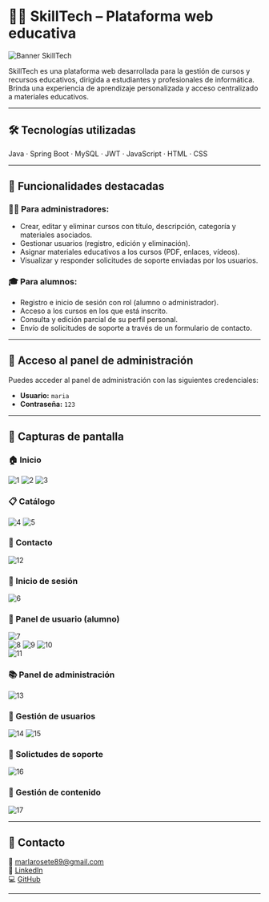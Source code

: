# 👨‍🏫 SkillTech – Plataforma web educativa

![Banner SkillTech](https://github.com/mariarosete/skillTech/blob/main/banner.png?raw=true)

SkillTech es una plataforma web desarrollada para la gestión de cursos y recursos educativos, dirigida a estudiantes y profesionales de informática. 
Brinda una experiencia de aprendizaje personalizada y acceso centralizado a materiales educativos.

---

## 🛠 Tecnologías utilizadas

Java · Spring Boot · MySQL · JWT · JavaScript · HTML · CSS

---

## 🚀 Funcionalidades destacadas

### 👩‍💻 Para administradores:

- Crear, editar y eliminar cursos con título, descripción, categoría y materiales asociados.
- Gestionar usuarios (registro, edición y eliminación).
- Asignar materiales educativos a los cursos (PDF, enlaces, vídeos).
- Visualizar y responder solicitudes de soporte enviadas por los usuarios.

### 🎓 Para alumnos:

- Registro e inicio de sesión con rol (alumno o administrador).
- Acceso a los cursos en los que está inscrito.
- Consulta y edición parcial de su perfil personal.
- Envío de solicitudes de soporte a través de un formulario de contacto.

---

## 🔐 Acceso al panel de administración

Puedes acceder al panel de administración con las siguientes credenciales:

- **Usuario:** `maria`  
- **Contraseña:** `123`

---

## 📸 Capturas de pantalla

### 🏠 Inicio  
![1](https://github.com/mariarosete/skillTech/blob/main/screenshots/1.png?raw=true)
![2](https://github.com/mariarosete/skillTech/blob/main/screenshots/2.png?raw=true)
![3](https://github.com/mariarosete/skillTech/blob/main/screenshots/3.png?raw=true)

### 📋 Catálogo  
![4](https://github.com/mariarosete/skillTech/blob/main/screenshots/4.png?raw=true)
![5](https://github.com/mariarosete/skillTech/blob/main/screenshots/5.png?raw=true)

### 📨 Contacto 
![12](https://github.com/mariarosete/skillTech/blob/main/screenshots/12.png?raw=true)

### 🔑 Inicio de sesión 
![6](https://github.com/mariarosete/skillTech/blob/main/screenshots/6.png?raw=true)  

### 👤 Panel de usuario (alumno)  
![7](https://github.com/mariarosete/skillTech/blob/main/screenshots/7.png?raw=true)  
![8](https://github.com/mariarosete/skillTech/blob/main/screenshots/8.png?raw=true)
![9](https://github.com/mariarosete/skillTech/blob/main/screenshots/9.png?raw=true) 
![10](https://github.com/mariarosete/skillTech/blob/main/screenshots/10.png?raw=true)  
![11](https://github.com/mariarosete/skillTech/blob/main/screenshots/11.png?raw=true) 

### 📚 Panel de administración   
![13](https://github.com/mariarosete/skillTech/blob/main/screenshots/13.png?raw=true)   

### 🔄 Gestión de usuarios 
![14](https://github.com/mariarosete/skillTech/blob/main/screenshots/14.png?raw=true) 
![15](https://github.com/mariarosete/skillTech/blob/main/screenshots/15.png?raw=true)  

### 🔄 Solictudes de soporte 
![16](https://github.com/mariarosete/skillTech/blob/main/screenshots/16.png?raw=true)

### 🔄 Gestión de contenido  
![17](https://github.com/mariarosete/skillTech/blob/main/screenshots/17.png?raw=true)

---

## 📩 Contacto

📧 marlarosete89@gmail.com  
🔗 [LinkedIn](https://linkedin.com/in/mariarosetesuarez)  
💻 [GitHub](https://github.com/mariarosete)

---
